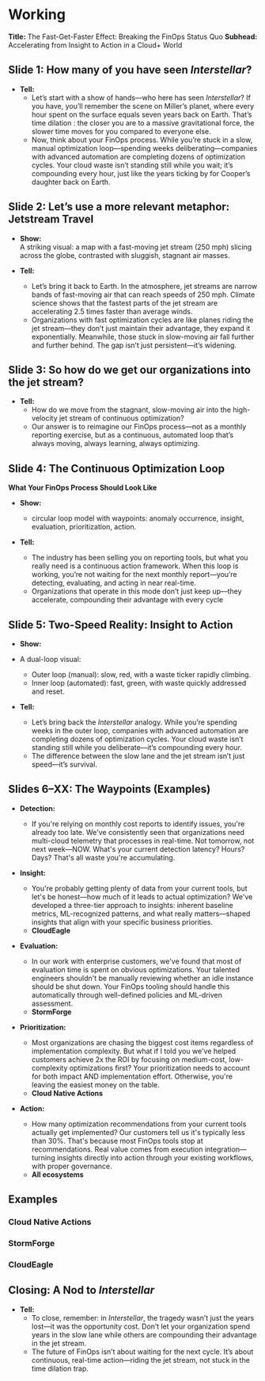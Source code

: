 # Working
**Title:** The Fast-Get-Faster Effect: Breaking the FinOps Status Quo
**Subhead:** Accelerating from Insight to Action in a Cloud+ World

## Slide 1: How many of you have seen _Interstellar_?

- **Tell:**  
	- Let’s start with a show of hands—who here has seen _Interstellar_? If you have, you’ll remember the scene on Miller’s planet, where every hour spent on the surface equals seven years back on Earth. That’s time dilation : the closer you are to a massive gravitational force, the slower time moves for you compared to everyone else.  
	- Now, think about your FinOps process. While you’re stuck in a slow, manual optimization loop—spending weeks deliberating—companies with advanced automation are completing dozens of optimization cycles. Your cloud waste isn’t standing still while you wait; it’s compounding every hour, just like the years ticking by for Cooper’s daughter back on Earth.
    
## Slide 2: Let’s use a more relevant metaphor: Jetstream Travel

- **Show:**  
    A striking visual: a map with a fast-moving jet stream (250 mph) slicing across the globe, contrasted with sluggish, stagnant air masses.
    
- **Tell:**  
    - Let’s bring it back to Earth. In the atmosphere, jet streams are narrow bands of fast-moving air that can reach speeds of 250 mph. Climate science shows that the fastest parts of the jet stream are accelerating 2.5 times faster than average winds.  
    - Organizations with fast optimization cycles are like planes riding the jet stream—they don’t just maintain their advantage, they expand it exponentially. Meanwhile, those stuck in slow-moving air fall further and further behind. The gap isn’t just persistent—it’s widening.

## Slide 3: So how do we get our organizations into the jet stream?

- **Tell:**  
	- How do we move from the stagnant, slow-moving air into the high-velocity jet stream of continuous optimization? 
	- Our answer is to reimagine our FinOps process—not as a monthly reporting exercise, but as a continuous, automated loop that’s always moving, always learning, always optimizing.
    
## Slide 4: The Continuous Optimization Loop
**What Your FinOps Process Should Look Like**
- **Show:**  
    -  circular loop model with waypoints: anomaly occurrence, insight, evaluation, prioritization, action.
    
- **Tell:**  
	- The industry has been selling you on reporting tools, but what you really need is a continuous action framework. When this loop is working, you’re not waiting for the next monthly report—you’re detecting, evaluating, and acting in near real-time.  
	- Organizations that operate in this mode don’t just keep up—they accelerate, compounding their advantage with every cycle

## Slide 5: Two-Speed Reality: Insight to Action

- **Show:**  
- A dual-loop visual:
	- Outer loop (manual): slow, red, with a waste ticker rapidly climbing.
	- Inner loop (automated): fast, green, with waste quickly addressed and reset.
    
- **Tell:**  
	- Let’s bring back the _Interstellar_ analogy. While you’re spending weeks in the outer loop, companies with advanced automation are completing dozens of optimization cycles. Your cloud waste isn’t standing still while you deliberate—it’s compounding every hour.  
	- The difference between the slow lane and the jet stream isn’t just speed—it’s survival.
## Slides 6–XX: The Waypoints (Examples)

- **Detection:**  
	- If you're relying on monthly cost reports to identify issues, you're already too late. We've consistently seen that organizations need multi-cloud telemetry that processes in real-time. Not tomorrow, not next week—NOW. What's your current detection latency? Hours? Days? That's all waste you're accumulating.
    
- **Insight:**  
	- You're probably getting plenty of data from your current tools, but let's be honest—how much of it leads to actual optimization? We've developed a three-tier approach to insights: inherent baseline metrics, ML-recognized patterns, and what really matters—shaped insights that align with your specific business priorities.
	- **CloudEagle**
    
- **Evaluation:**  
	- In our work with enterprise customers, we've found that most of evaluation time is spent on obvious optimizations. Your talented engineers shouldn't be manually reviewing whether an idle instance should be shut down. Your FinOps tooling should handle this automatically through well-defined policies and ML-driven assessment.
	- **StormForge**
    
- **Prioritization:**  
	- Most organizations are chasing the biggest cost items regardless of implementation complexity. But what if I told you we've helped customers achieve 2x the ROI by focusing on medium-cost, low-complexity optimizations first? Your prioritization needs to account for both impact AND implementation effort. Otherwise, you're leaving the easiest money on the table.
	- **Cloud Native Actions**
    
- **Action:**  
	- How many optimization recommendations from your current tools actually get implemented? Our customers tell us it's typically less than 30%. That's because most FinOps tools stop at recommendations. Real value comes from execution integration—turning insights directly into action through your existing workflows, with proper governance.
	- **All ecosystems**

## Examples
### Cloud Native Actions


### StormForge


### CloudEagle


## Closing: A Nod to _Interstellar_

- **Tell:**  
	- To close, remember: in _Interstellar_, the tragedy wasn’t just the years lost—it was the opportunity cost. Don’t let your organization spend years in the slow lane while others are compounding their advantage in the jet stream.  
	- The future of FinOps isn’t about waiting for the next cycle. It’s about continuous, real-time action—riding the jet stream, not stuck in the time dilation trap.



